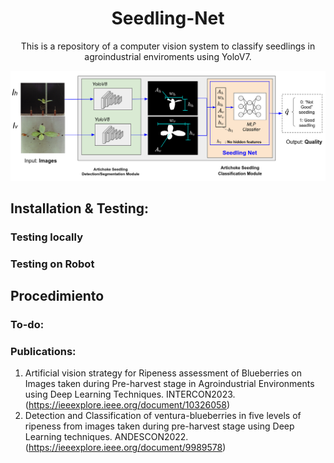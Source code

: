 <div align="center">
    <h1>Seedling-Net</h1>

  This is a repository of a computer vision system to classify seedlings in agroindustrial enviroments using YoloV7.

  <p align="center">
    <a href="here_is_a_demo_video"><img alt="Seedling Net" src="gallery/pipeline.png"></a>
  </p>

</div>


## Installation & Testing:

### Testing locally

### Testing on Robot

## Procedimiento

### To-do:

### Publications:

1. Artificial vision strategy for Ripeness assessment of Blueberries on Images taken during Pre-harvest stage in Agroindustrial Environments using Deep Learning Techniques. INTERCON2023. (https://ieeexplore.ieee.org/document/10326058)
2. Detection and Classification of ventura-blueberries in five levels of ripeness from images taken during pre-harvest stage using Deep Learning techniques. ANDESCON2022. (https://ieeexplore.ieee.org/document/9989578)

